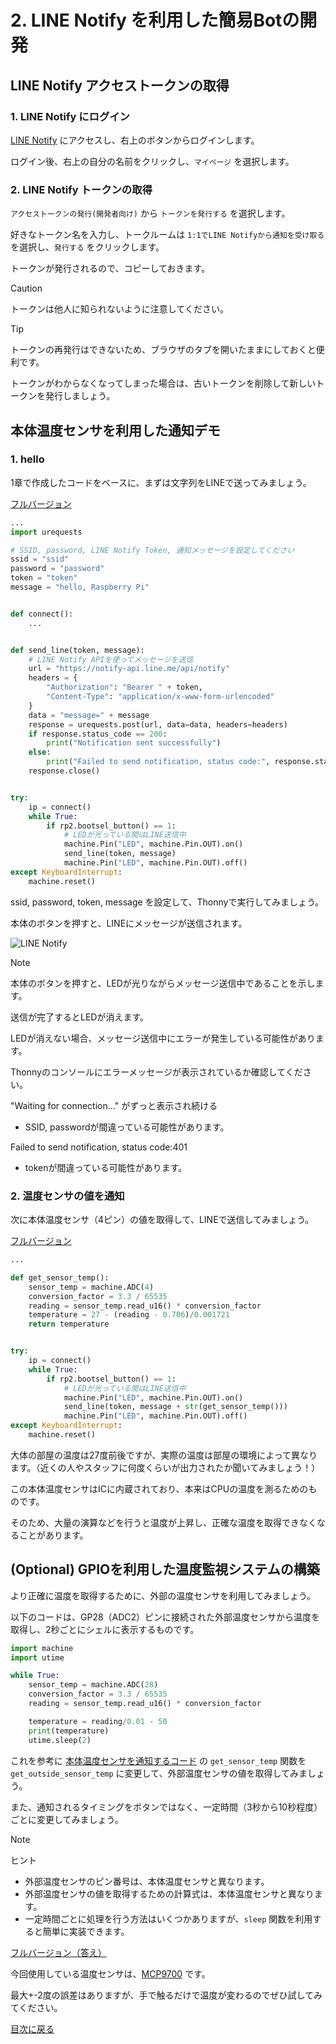 # 2. LINE Notify を利用した簡易Botの開発

## LINE Notify アクセストークンの取得

### 1. LINE Notify にログイン

[LINE Notify](https://notify-bot.line.me/ja/) にアクセスし、右上のボタンからログインします。

ログイン後、右上の自分の名前をクリックし、`マイページ` を選択します。

### 2. LINE Notify トークンの取得

`アクセストークンの発行(開発者向け)` から `トークンを発行する` を選択します。

好きなトークン名を入力し、トークルームは `1:1でLINE Notifyから通知を受け取る` を選択し、`発行する` をクリックします。

トークンが発行されるので、コピーしておきます。

> [!CAUTION]
> トークンは他人に知られないように注意してください。

> [!TIP]
> トークンの再発行はできないため、ブラウザのタブを開いたままにしておくと便利です。
>
> トークンがわからなくなってしまった場合は、古いトークンを削除して新しいトークンを発行しましょう。

## 本体温度センサを利用した通知デモ

### 1. hello

1章で作成したコードをベースに、まずは文字列をLINEで送ってみましょう。

[フルバージョン](./code/2-hello.py)

```python
...
import urequests

# SSID, password, LINE Notify Token, 通知メッセージを設定してください
ssid = "ssid"
password = "password"
token = "token"
message = "hello, Raspberry Pi"


def connect():
    ...


def send_line(token, message):
    # LINE Notify APIを使ってメッセージを送信
    url = "https://notify-api.line.me/api/notify"
    headers = {
        "Authorization": "Bearer " + token,
        "Content-Type": "application/x-www-form-urlencoded"
    }
    data = "message=" + message
    response = urequests.post(url, data=data, headers=headers)
    if response.status_code == 200:
        print("Notification sent successfully")
    else:
        print("Failed to send notification, status code:", response.status_code)
    response.close()


try:
    ip = connect()
    while True:
        if rp2.bootsel_button() == 1:
            # LEDが光っている間はLINE送信中
            machine.Pin("LED", machine.Pin.OUT).on()
            send_line(token, message)
            machine.Pin("LED", machine.Pin.OUT).off()
except KeyboardInterrupt:
    machine.reset()
```

ssid, password, token, message を設定して、Thonnyで実行してみましょう。

本体のボタンを押すと、LINEにメッセージが送信されます。

![LINE Notify](./img/2-line.jpeg)

> [!NOTE]
> 本体のボタンを押すと、LEDが光りながらメッセージ送信中であることを示します。
>
> 送信が完了するとLEDが消えます。
>
> LEDが消えない場合、メッセージ送信中にエラーが発生している可能性があります。
>
> Thonnyのコンソールにエラーメッセージが表示されているか確認してください。
>
> "Waiting for connection..." がずっと表示され続ける
> - SSID, passwordが間違っている可能性があります。
>
> Failed to send notification, status code:401
> - tokenが間違っている可能性があります。

### 2. 温度センサの値を通知

次に本体温度センサ（4ピン）の値を取得して、LINEで送信してみましょう。

[フルバージョン](./code/2-temp.py)

```python
...

def get_sensor_temp():
    sensor_temp = machine.ADC(4)
    conversion_factor = 3.3 / 65535
    reading = sensor_temp.read_u16() * conversion_factor
    temperature = 27 - (reading - 0.706)/0.001721
    return temperature


try:
    ip = connect()
    while True:
        if rp2.bootsel_button() == 1:
            # LEDが光っている間はLINE送信中
            machine.Pin("LED", machine.Pin.OUT).on()
            send_line(token, message + str(get_sensor_temp()))
            machine.Pin("LED", machine.Pin.OUT).off()
except KeyboardInterrupt:
    machine.reset()
```

大体の部屋の温度は27度前後ですが、実際の温度は部屋の環境によって異なります。（近くの人やスタッフに何度くらいが出力されたか聞いてみましょう！）

この本体温度センサはICに内蔵されており、本来はCPUの温度を測るためのものです。

そのため、大量の演算などを行うと温度が上昇し、正確な温度を取得できなくなることがあります。

## (Optional) GPIOを利用した温度監視システムの構築

より正確に温度を取得するために、外部の温度センサを利用してみましょう。

以下のコードは、GP28（ADC2）ピンに接続された外部温度センサから温度を取得し、2秒ごとにシェルに表示するものです。

```python
import machine
import utime

while True:
    sensor_temp = machine.ADC(28)
    conversion_factor = 3.3 / 65535
    reading = sensor_temp.read_u16() * conversion_factor

    temperature = reading/0.01 - 50
    print(temperature)
    utime.sleep(2)
```

これを参考に [本体温度センサを通知するコード](./code/2-temp.py) の `get_sensor_temp` 関数を `get_outside_sensor_temp` に変更して、外部温度センサの値を取得してみましょう。

また、通知されるタイミングをボタンではなく、一定時間（3秒から10秒程度）ごとに変更してみましょう。

> [!NOTE]
> ヒント
>
> - 外部温度センサのピン番号は、本体温度センサと異なります。
> - 外部温度センサの値を取得するための計算式は、本体温度センサと異なります。
> - 一定時間ごとに処理を行う方法はいくつかありますが、`sleep` 関数を利用すると簡単に実装できます。

[フルバージョン（答え）](./code/2-temp.py)

今回使用している温度センサは、[MCP9700](https://akizukidenshi.com/goodsaffix/mcp9700a.pdf) です。

最大+-2度の誤差はありますが、手で触るだけで温度が変わるのでぜひ試してみてください。

[目次に戻る](README.md)
